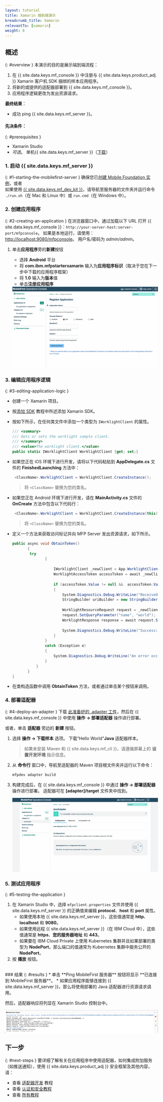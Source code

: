 ```yaml
---
layout: tutorial
title: Xamarin 端到端演示
breadcrumb_title: Xamarin
relevantTo: [xamarin]
weight: 6
---
```

<!-- NLS_CHARSET=UTF-8 -->
## 概述
{: #overview }
本演示的目的是展示端到端流程：

1. 在 {{ site.data.keys.mf_console }} 中注册与 {{ site.data.keys.product_adj }} Xamarin 客户机 SDK 捆绑的样本应用程序。
2. 将新的或提供的适配器部署到 {{ site.data.keys.mf_console }}。  
3. 应用程序逻辑更改为发出资源请求。

**最终结果**：

* 成功 ping {{ site.data.keys.mf_server }}。

#### 先决条件：
{: #prerequisites }
* Xamarin Studio
* *可选*。 单机{{ site.data.keys.mf_server }}（[下载]({{site.baseurl}}/downloads)）

### 1. 启动 {{ site.data.keys.mf_server }}
{: #1-starting-the-mobilefirst-server }
确保您已[创建 Mobile Foundation 实例](../../bluemix/using-mobile-foundation)，或者  
如果使用 [{{ site.data.keys.mf_dev_kit }}](../../installation-configuration/development/)，请导航至服务器的文件夹并运行命令 `./run.sh`（在 Mac 和 Linux 中）或 `run.cmd`（在 Windows 中）。

### 2. 创建应用程序
{: #2-creating-an-application }
在浏览器窗口中，通过加载以下 URL 打开 {{ site.data.keys.mf_console }}：`http://your-server-host:server-port/mfpconsole`。 如果是本地运行，请使用：[http://localhost:9080/mfpconsole](http://localhost:9080/mfpconsole)。 用户名/密码为 *admin/admin*。

1. 单击**应用程序**旁的**新建**按钮
    * 选择 **Android** 平台
    * 将 **com.ibm.mfpstarterxamarin** 输入为**应用程序标识**（取决于您在下一步中下载的应用程序框架）
    * 将 **1.0** 输入为**版本**值
    * 单击**注册应用程序**

    <img class="gifplayer" alt="注册应用程序" src="register-an-application-xamarin.gif"/>

### 3. 编辑应用程序逻辑
{: #3-editing-application-logic }
* 创建一个 Xamarin 项目。
* 按[添加 SDK](../../application-development/sdk/xamarin/) 教程中所述添加 Xamarin SDK。
* 按如下所示，在任何类文件中添加一个类型为 `IWorklightClient` 的属性。

   ```csharp
   /// <summary>
   /// Gets or sets the worklight sample client.
   /// </summary>
   /// <value>The worklight client.</value>
   public static IWorklightClient WorklightClient {get; set;}
   ```
* 如果您正在 iOS 环境下进行开发，请将以下代码粘贴到 **AppDelegate.cs** 文件的 **FinishedLaunching** 方法中：

  ```csharp
   <ClassName>.WorklightClient = WorklightClient.CreateInstance();
  ```
  >将 `<ClassName>` 替换为您的类名。
* 如果您正在 Android 环境下进行开发，请在 **MainActivity.cs** 文件的 **OnCreate** 方法中包含以下代码行：

  ```csharp
   <ClassName>.WorklightClient = WorklightClient.CreateInstance(this);
  ```
  >将 `<ClassName>` 替换为您的类名。
* 定义一个方法来获取访问标记并向 MFP Server 发出资源请求，如下所示。

    ```csharp
    public async void ObtainToken()
           {
            try
                   {

                       IWorklightClient _newClient = App.WorklightClient;
                       WorklightAccessToken accessToken = await _newClient.AuthorizationManager.ObtainAccessToken("");

                       if (accessToken.Value != null &&  accessToken.Value != "")
                       {
                           System.Diagnostics.Debug.WriteLine("Received the following access token value: " + accessToken.Value);
                           StringBuilder uriBuilder = new StringBuilder().Append("/adapters/javaAdapter/resource/greet");

                           WorklightResourceRequest request = _newClient.ResourceRequest(new Uri(uriBuilder.ToString(), UriKind.Relative), "GET");
                           request.SetQueryParameter("name", "world");
                           WorklightResponse response = await request.Send();

                           System.Diagnostics.Debug.WriteLine("Success: " + response.ResponseText);
                       }
                   }
                   catch (Exception e)
                   {
                       System.Diagnostics.Debug.WriteLine("An error occurred: '{0}'", e);
                   }
               }
           }
    }
   ```

* 在类构造函数中调用 **ObtainToken** 方法，或者通过单击某个按钮来调用。

### 4. 部署适配器
{: #4-deploy-an-adapter }
下载 [此准备好的 .adapter 工件](../javaAdapter.adapter)，然后在 {{ site.data.keys.mf_console }} 中使用 **操作 → 部署适配器** 操作进行部署。

或者，单击 **适配器** 旁边的 **新建** 按钮。  

1. 选择 **操作 → 下载样本** 选项。 下载“Hello World”**Java** 适配器样本。

   > 如果未安装 Maven 和 {{ site.data.keys.mf_cli }}，请遵循屏幕上的 **设置开发环境** 指示信息。

2. 从 **命令行** 窗口中，导航至适配器的 Maven 项目根文件夹并运行以下命令：

   ```bash
   mfpdev adapter build
   ```

3. 构建完成后，在 {{ site.data.keys.mf_console }} 中通过 **操作 → 部署适配器** 操作进行部署。 适配器可在 **[adapter]/target** 文件夹中找到。

   <img class="gifplayer" alt="部署适配器" src="create-an-adapter.png"/>

<!-- <img src="device-screen.png" alt="样本应用程序" style="float:right"/>-->
### 5. 测试应用程序
{: #5-testing-the-application }
1. 在 Xamarin Studio 中，选择 `mfpclient.properties` 文件并使用 {{ site.data.keys.mf_server }} 的正确值来编辑 **protocol**、**host** 和 **port** 属性。
    * 如果使用本地 {{ site.data.keys.mf_server }}，这些值通常是 **http**、**localhost** 和 **9080**。
    * 如果使用远程 {{ site.data.keys.mf_server }}（在 IBM Cloud 中），这些值通常是 **https**、**您的服务器地址** 和 **443**。
    * 如果要在 IBM Cloud Private 上使用 Kubernetes 集群并且如果部署的类型为 **NodePort**，那么端口的值通常为 Kubernetes 集群中服务公开的 **NodePort**。
2. 按 **播放** 按钮。

<br clear="all"/>
### 结果
{: #results }
* 单击 **Ping MobileFirst 服务器** 按钮将显示 **已连接到 MobileFirst 服务器**。
* 如果应用程序能够连接到 {{ site.data.keys.mf_server }}，那么将使用部署的 Java 适配器进行资源请求调用。

然后，适配器响应将列显在 Xamarin Studio 控制台中。

![成功从 {{ site.data.keys.mf_server }} 调用了资源的应用程序的图像](console-output.png)

## 下一步
{: #next-steps }
要详细了解有关在应用程序中使用适配器，如何集成附加服务（如推送通知），使用 {{ site.data.keys.product_adj }} 安全框架及其他内容，请：

- 查看 [适配器开发](../../adapters/) 教程
- 查看 [认证和安全教程](../../authentication-and-security/)
- 查看 [所有教程](../../all-tutorials)
